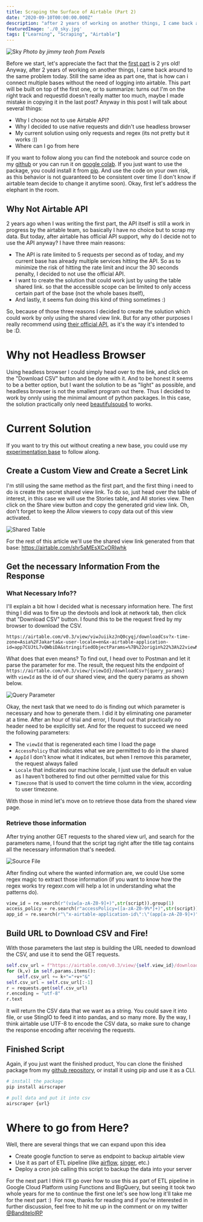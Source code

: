 ```yaml
---
title: Scraping the Surface of Airtable (Part 2)
date: "2020-09-10T00:00:00.000Z"
description: "after 2 years of working on another things, I came back around to the same problem today, how can i connect multiple airtable bases without logging in..."
featuredImage: './0_sky.jpg'
tags: ["Learning", "Scraping", "Airtable"]
---
```


![Sky](./0_sky.jpg)
_Photo by jimmy teoh from Pexels_

Before we start, let's appreciate the fact that the [first part](https://medium.com/@adityarputra/scraping-the-surface-of-airtable-part-1-f79a6f9aca9b) is 2 yrs old!
Anyway, after 2 years of working on another things, I came back around to the same problem today. Still the same idea as part one, that is how can i connect multiple bases without the need of logging into airtable.
This part will be built on top of the first one, or to summarize: turns out I'm on the right track and requestId doesn't really matter too much, maybe I made mistake in copying it in the last post? Anyway in this post I will talk about several things:

- Why I choose not to use Airtable API?
- Why I decided to use native requests and didn't use headless browser
- My current solution using only requests and regex (its not pretty but it works :))
- Where can I go from here

If you want to follow along you can find the notebook and source code on my [github](https://github.com/banditelol/airscraper) or you can run it on [google colab](https://colab.research.google.com/github/banditelol/airscraper/blob/master/notebook/Airtable%20Scraping%20CSV.ipynb). If you just want to use the package, you could install it from [pip](https://badge.fury.io/py/airscraper). And use the code on your own risk, as this behavior is not guaranteed to be consistent over time (I don't know if airtable team decide to change it anytime soon). Okay, first let's address the elephant in the room.

## Why Not Airtable API
2 years ago when I was writing the first part, the API itself is still a work in progress by the airtable team, so basically I have no choice but to scrap my data. But today, after airtable has official API support, why do I decide not to use the API anyway? I have three main reasons:

- The API is rate limited to 5 requests per second as of today, and my current base has already multiple services hitting the API. So as to minimize the risk of hitting the rate limit and incur the 30 seconds penalty, I decided to not use the official API.
- I want to create the solution that could work just by using the table shared link. so that the accessible scope can be limited to only access certain part of the base (not the whole bases itself),
- And lastly, it seems fun doing this kind of thing sometimes :)

So, because of those three reasons I decided to create the solution which could work by only using the shared view link. But for any other purposes I really recommend using [their official API](airtable.com/api), as it's the way it's intended to be :D.

# Why not Headless Browser
Using headless browser I could simply head over to the link, and click on the "Download CSV" button and be done with it. And to be honest it seems to be a better option, but I want the solution to be as "light" as possible, and headless browser is not the smallest program out there. Thus I decided to work by onnly using the minimal amount of python packages. In this case, the solution practically only need [beautifulsoup4](https://www.crummy.com/software/BeautifulSoup/bs4/doc/F) to works.

# Current Solution
If you want to try this out without creating a new base, you could use my [experimentation base](https://airtable.com/invite/l?inviteId=invxuK3TxvlPPEAdP&inviteToken=f5a46b533c5f4f2d39af279f1c808ef0cf18ca728197657c8a9e5e26d6864c9a) to follow along.

## Create a Custom View and Create a Secret Link
I'm still using the same method as the first part, and the first thing i need to do is create the secret shared view link. To do so, just head over the table of interest, in this case we will use the Stories table, and All stories view. Then click on the Share view button and copy the generated grid view link. Oh, don't forget to keep the Allow viewers to copy data out of this view activated.

![Shared Table](./1_shared_table.png)

For the rest of this article we'll use the shared view link generated from that base: https://airtable.com/shr5aMEsXCxORIwhk

## Get the necessary Information From the Response
### What Necessary Info??
I'll explain a bit how I decided what is necessary information here. The first thing I did was to fire up the devtools and look at network tab, then click that "Download CSV" button. I found this to be the request fired by my browser to download the CSV.
```
https://airtable.com/v0.3/view/viwJuiikzJnQ0cyqj/downloadCsv?x-time-zone=Asia%2FJakarta&x-user-locale=en&x-airtable-application-id=app7CUJtL7vQWbiDA&stringifiedObjectParams=%7B%22origin%22%3A%22viewMenuPopover%22%7D&requestId=req18VeOicyq8MN7f&accessPolicy=%7B%22allowedActions%22%3A%5B%7B%22modelClassName%22%3A%22view%22%2C....
```
What does that even means? To find out, I head over to Postman and let it parse the parameter for me. The result, the request hits the endpoint of `https://airtable.com/v0.3/view/{viewId}/downloadCsv?{query_params}` with `viewId` as the id of our shared view, and the query params as shown below.

![Query Parameter](./2_query_params.png)

Okay, the next task that we need to do is finding out which parameter is necessary and how to generate them. I did it by eliminating one parameter at a time. After an hour of trial and error, I found out that practically no header need to be explicitly set. And for the request to succeed we need the following parameters:
- The `viewId` that is regenerated each time I load the page
- `AccessPolicy` that indicates what we are permitted to do in the shared 
- `AppId` I don't know what it indicates, but when I remove this parameter, the request always failed
- `Locale` that indicates our machine locale, I just use the default en value as I haven't bothered to find out other permitted value for this
- `Timezone` that is used to convert the time column in the view, according to user timezone.

With those in mind let's move on to retrieve those data from the shared view page.

### Retrieve those information
After trying another GET requests to the shared view url, and search for the parameters name, I found that the script tag right after the title tag contains all the necessary information that's needed.

![Source File](./3_source_file.png)

After finding out where the wanted information are, we could Use some regex magic to extract those information (if you want to know how the regex works try regexr.com will help a lot in understanding what the patterns do).

``` python
view_id = re.search(r"(viw[a-zA-Z0-9]+)",str(script)).group(1)
access_policy = re.search(r"accessPolicy=([a-zA-Z0-9%*]+)",str(script)).group(1)
app_id = re.search(r"\"x-airtable-application-id\":\"(app[a-zA-Z0-9]+)",str(script)).group(1)
```

## Build URL to Download CSV and Fire!
With those parameters the last step is building the URL needed to download the CSV, and use it to send the GET requests.

``` python
self.csv_url = f"https://airtable.com/v0.3/view/{self.view_id}/downloadCsv?"
for (k,v) in self.params.items():
	self.csv_url += k+"="+v+"&"
self.csv_url = self.csv_url[:-1]
r = requests.get(self.csv_url)
r.encoding = "utf-8"
r.text
```

It will return the CSV data that we want as a string. You could save it into file, or use StingIO to feed it into pandas, and so many more. By the way, I think airtable use UTF-8 to encode the CSV data, so make sure to change the response encoding after receiving the requests.

## Finished Script
Again, if you just want the finished product, You can clone the finished package from my [github repository](https://github.com/banditelol/airscraper), or install it using pip and use it as a CLI.

``` bash
# install the package
pip install airscraper

# pull data and put it into csv
airscraper {url}
```

# Where to go from Here?
Well, there are several things that we can expand upon this idea
- Create google function to serve as endpoint to backup airtable view
- Use it as part of ETL pipeline (like [airflow](airflow.apache.org), [singer](singer.io), etc.)
- Deploy a cron job calling this script to backup the data into your server

For the next part I think I'll go over how to use this as part of ETL pipeline in Google Cloud Platform using Functions and BigQuery, but seeing it took two whole years for me to continue the first one let's see how long it'll take me for the next part :) 
For now, thanks for reading and if you're interested in further discussion, feel free to hit me up in the comment or on my twitter [@BanditelolRP](twitter.com/BanditelolRP)
